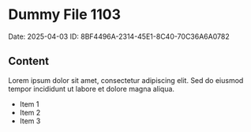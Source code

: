 # Dummy File 1103

Date: 2025-04-03
ID: 8BF4496A-2314-45E1-8C40-70C36A6A0782

## Content

Lorem ipsum dolor sit amet, consectetur adipiscing elit.
Sed do eiusmod tempor incididunt ut labore et dolore magna aliqua.

* Item 1
* Item 2
* Item 3

